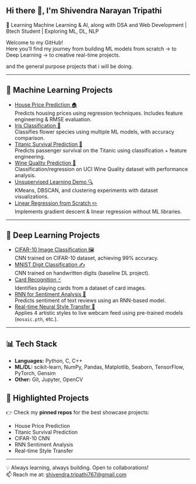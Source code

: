 ## Hi there 👋, I'm Shivendra Narayan Tripathi

🚀 Learning Machine Learning & AI, along with DSA and Web Development | Btech Student | Exploring ML, DL, NLP

Welcome to my GitHub!  
Here you’ll find my journey from building ML models from scratch → to Deep Learning → to creative real-time projects.  

and the general purpose projects that i will be doing.

---

## 🔹 Machine Learning Projects
- [House Price Prediction 🏠](https://github.com/ShivendraNT/house-price-prediction)  
  Predicts housing prices using regression techniques. Includes feature engineering & RMSE evaluation.  
- [Iris Classification 🌸](https://github.com/ShivendraNT/iris-classification)  
  Classifies flower species using multiple ML models, with accuracy comparison.  
- [Titanic Survival Prediction 🚢](https://github.com/ShivendraNT/titanic-survival)  
  Predicts passenger survival on the Titanic using classification + feature engineering.  
- [Wine Quality Prediction 🍷](https://github.com/ShivendraNT/wine-quality)  
  Classification/regression on UCI Wine Quality dataset with performance analysis.  
- [Unsupervised Learning Demo 🔍](https://github.com/ShivendraNT/unsupervised-learning)  
  KMeans, DBSCAN, and clustering experiments with dataset visualizations.  
- [Linear Regression from Scratch ✏️](https://github.com/ShivendraNT/linear-regression-scratch)  
  Implements gradient descent & linear regression without ML libraries.  

---

## 🔹 Deep Learning Projects
- [CIFAR-10 Image Classification 🖼️](https://github.com/ShivendraNT/cifar10-cnn)  
  CNN trained on CIFAR-10 dataset, achieving 99% accuracy.  
- [MNIST Digit Classification ✍️](https://github.com/ShivendraNT/mnist-cnn)  
  CNN trained on handwritten digits (baseline DL project).  
- [Card Recognition 🃏](https://github.com/ShivendraNT/card-recognition)  
  Identifies playing cards from a dataset of card images.  
- [RNN for Sentiment Analysis 💬](https://github.com/ShivendraNT/rnn-sentiment-analysis)  
  Predicts sentiment of text reviews using an RNN-based model.  
- [Real-time Neural Style Transfer 🎨](https://github.com/ShivendraNT/style-transfer-webcam)  
  Applies 4 artistic styles to live webcam feed using pre-trained models (`mosaic.pth`, etc.).  

---

## 📊 Tech Stack
- **Languages:** Python, C, C++  
- **ML/DL:** scikit-learn, NumPy, Pandas, Matplotlib, Seaborn, TensorFlow, PyTorch, Gensim  
- **Other:** Git, Jupyter, OpenCV

## 📌 Highlighted Projects
👉 Check my **pinned repos** for the best showcase projects:  
- House Price Prediction  
- Titanic Survival Prediction  
- CIFAR-10 CNN  
- RNN Sentiment Analysis  
- Real-time Style Transfer  

---

💡 Always learning, always building. Open to collaborations!  
📫 Reach me at: shivendra.tripathi767@gmail.com 


